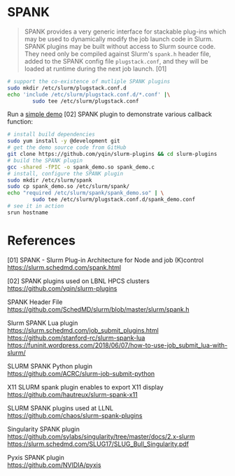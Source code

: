 # SPANK

> SPANK provides a very generic interface for stackable plug-ins which may be
> used to dynamically modify the job launch code in Slurm. SPANK plugins may be
> built without access to Slurm source code. They need only be compiled against
> Slurm's `spank.h` header file, added to the SPANK config file
> `plugstack.conf`, and they will be loaded at runtime during the next job
> launch. [01]


```bash
# support the co-existence of mutliple SPANK plugins
sudo mkdir /etc/slurm/plugstack.conf.d
echo 'include /etc/slurm/plugstack.conf.d/*.conf' |\
        sudo tee /etc/slurm/plugstack.conf
```

Run a [simple demo][demo] [02] SPANK plugin to demonstrate various callback
function:

[demo]: https://github.com/yqin/slurm-plugins/blob/master/spank_demo.c

```bash
# install build dependencies
sudo yum install -y @development git
# get the demo source code from GitHub
git clone https://github.com/yqin/slurm-plugins && cd slurm-plugins
# build the SPANK plugin
gcc -shared -fPIC -o spank_demo.so spank_demo.c
# install, configure the SPANK plugin
sudo mkdir /etc/slurm/spank
sudo cp spank_demo.so /etc/slurm/spank/
echo "required /etc/slurm/spank/spank_demo.so" | \
        sudo tee /etc/slurm/plugstack.conf.d/spank_demo.conf
# see it in action
srun hostname
```

# References

[01] SPANK - Slurm Plug-in Architecture for Node and job (K)control  
<https://slurm.schedmd.com/spank.html>

[02] SPANK plugins used on LBNL HPCS clusters  
<https://github.com/yqin/slurm-plugins>

SPANK Header File  
<https://github.com/SchedMD/slurm/blob/master/slurm/spank.h>

Slurm SPANK Lua plugin  
<https://slurm.schedmd.com/job_submit_plugins.html>  
<https://github.com/stanford-rc/slurm-spank-lua>  
<https://funinit.wordpress.com/2018/06/07/how-to-use-job_submit_lua-with-slurm/>

SLURM SPANK Python plugin  
<https://github.com/ACRC/slurm-job-submit-python>

X11 SLURM spank plugin enables to export X11 display  
<https://github.com/hautreux/slurm-spank-x11>

SLURM SPANK plugins used at LLNL  
<https://github.com/chaos/slurm-spank-plugins>

Singularity SPANK plugin  
<https://github.com/sylabs/singularity/tree/master/docs/2.x-slurm>  
<https://slurm.schedmd.com/SLUG17/SLUG_Bull_Singularity.pdf>

Pyxis SPANK plugin  
<https://github.com/NVIDIA/pyxis>
